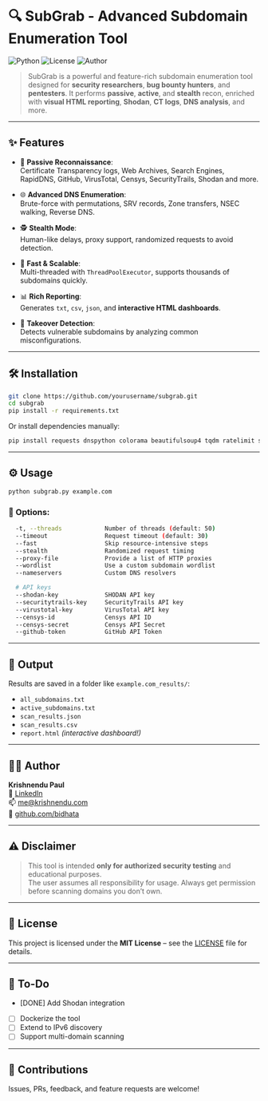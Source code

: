 
# 🔍 SubGrab - Advanced Subdomain Enumeration Tool

![Python](https://img.shields.io/badge/Python-3.8%2B-blue.svg)
![License](https://img.shields.io/badge/License-MIT-lightgrey.svg)
![Author](https://img.shields.io/badge/Maintainer-Krishnendu%20Paul-blue)

> SubGrab is a powerful and feature-rich subdomain enumeration tool designed for **security researchers**, **bug bounty hunters**, and **pentesters**. It performs **passive**, **active**, and **stealth** recon, enriched with **visual HTML reporting**, **Shodan**, **CT logs**, **DNS analysis**, and more.

---

## ✨ Features

- 🔎 **Passive Reconnaissance**:  
  Certificate Transparency logs, Web Archives, Search Engines, RapidDNS, GitHub, VirusTotal, Censys, SecurityTrails, Shodan and more.

- 🌐 **Advanced DNS Enumeration**:  
  Brute-force with permutations, SRV records, Zone transfers, NSEC walking, Reverse DNS.

- 🕵️ **Stealth Mode**:  
  Human-like delays, proxy support, randomized requests to avoid detection.

- 🚀 **Fast & Scalable**:  
  Multi-threaded with `ThreadPoolExecutor`, supports thousands of subdomains quickly.

- 📊 **Rich Reporting**:  
  Generates `txt`, `csv`, `json`, and **interactive HTML dashboards**.

- 🔐 **Takeover Detection**:  
  Detects vulnerable subdomains by analyzing common misconfigurations.

---

## 🛠️ Installation

```bash
git clone https://github.com/yourusername/subgrab.git
cd subgrab
pip install -r requirements.txt
```

Or install dependencies manually:

```bash
pip install requests dnspython colorama beautifulsoup4 tqdm ratelimit shodan
```

---

## ⚙️ Usage

```bash
python subgrab.py example.com
```

### 🔧 Options:

```bash
  -t, --threads            Number of threads (default: 50)
  --timeout                Request timeout (default: 30)
  --fast                   Skip resource-intensive steps
  --stealth                Randomized request timing
  --proxy-file             Provide a list of HTTP proxies
  --wordlist               Use a custom subdomain wordlist
  --nameservers            Custom DNS resolvers

  # API keys
  --shodan-key             SHODAN API key
  --securitytrails-key     SecurityTrails API key
  --virustotal-key         VirusTotal API key
  --censys-id              Censys API ID
  --censys-secret          Censys API Secret
  --github-token           GitHub API Token
```

---

## 📁 Output

Results are saved in a folder like `example.com_results/`:
- `all_subdomains.txt`
- `active_subdomains.txt`
- `scan_results.json`
- `scan_results.csv`
- `report.html` _(interactive dashboard!)_

---

## 👨‍💻 Author

**Krishnendu Paul**  
💼 [LinkedIn](https://www.linkedin.com/in/krishpaul)  
📫 [me@krishnendu.com](mailto:me@krishnendu.com)  
🔗 [github.com/bidhata](https://github.com/bidhata)

---

## ⚠️ Disclaimer

> This tool is intended **only for authorized security testing** and educational purposes.  
> The user assumes all responsibility for usage. Always get permission before scanning domains you don’t own.

---

## 📄 License

This project is licensed under the **MIT License** – see the [LICENSE](LICENSE) file for details.

---

## 📌 To-Do

- [DONE] Add Shodan integration
- [ ] Dockerize the tool
- [ ] Extend to IPv6 discovery
- [ ] Support multi-domain scanning

---

## 💬 Contributions

Issues, PRs, feedback, and feature requests are welcome!
